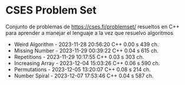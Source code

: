 # CSES Problem Set
 Conjunto de problemas de https://cses.fi/problemset/ resueltos en C++ para aprender a manejar el lenguaje a la vez que resuelvo algoritmos
 
- Weird Algorithm   - 2023-11-28 20:56:20	C++	0.00 s	439 ch.
- Missing Number    - 2023-11-29 00:39:22	C++	0.04 s	615 ch.
- Repetitions       - 2023-11-29 10:17:55	C++	0.03 s	303 ch.
- Increasing Array  - 2023-12-04 15:03:26	C++	0.06 s	590 ch.
- Permutations      - 2023-12-05 13:20:07	C++	0.08 s	214 ch.
- Number Spiral     - 2023-12-07 17:53:46	C++	0.04 s	587 ch.
